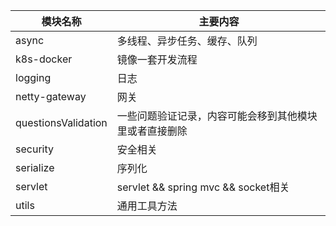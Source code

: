 

| 模块名称            | 主要内容                                               |
| ------------------- | ------------------------------------------------------ |
| async               | 多线程、异步任务、缓存、队列                           |
| k8s-docker          | 镜像一套开发流程                                       |
| logging             | 日志                                                   |
| netty-gateway       | 网关                                                   |
| questionsValidation | 一些问题验证记录，内容可能会移到其他模块里或者直接删除 |
| security            | 安全相关                                               |
| serialize           | 序列化                                                 |
| servlet             | servlet && spring mvc && socket相关                    |
| utils               | 通用工具方法                                           |

